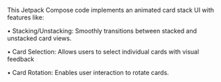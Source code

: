 This Jetpack Compose code implements an animated card stack UI with features like:

• Stacking/Unstacking: Smoothly transitions between stacked and unstacked card views.

• Card Selection: Allows users to select individual cards with visual feedback

• Card Rotation: Enables user interaction to rotate cards.
